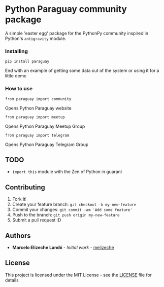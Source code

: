 # Python Paraguay community package

A simple 'easter egg' package for the PythonPy community inspired in Python's `antigravity` module.


### Installing

```
pip install paraguay
```

End with an example of getting some data out of the system or using it for a little demo

### How to use

```
from paraguay import community
```
Opens Python Paraguay website

```
from paraguay import meetup
```
Opens Python Paraguay Meetup Group

```
from paraguay import telegram
```
Opens Python Paraguay Telegram Group

## TODO

- `import this` module with the Zen of Python in guaraní

## Contributing

1. Fork it!
2. Create your feature branch: `git checkout -b my-new-feature`
3. Commit your changes: `git commit -am 'Add some feature'`
4. Push to the branch: `git push origin my-new-feature`
5. Submit a pull request :D

## Authors

* **Marcelo Elizeche Landó** - *Initial work* - [melizeche](https://github.com/melizeche)

## License

This project is licensed under the MIT License - see the [LICENSE](LICENSE) file for details

